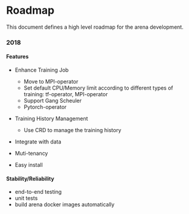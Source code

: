 # Roadmap

This document defines a high level roadmap for the arena development.


### 2018

#### Features

- Enhance Training Job
  - Move to MPI-operator
  - Set default CPU/Memory limit according to different types of training: tf-operator, MPI-operator
  - Support Gang Scheuler
  - Pytorch-operator

- Training History Management
  - Use CRD to manage the training history

- Integrate with data
  
- Muti-tenancy

- Easy install


#### Stability/Reliability

- end-to-end testing
- unit tests
- build arena docker images automatically